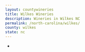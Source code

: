 ```yaml
---
layout: countywineries
title: Wilkes Wineries
description: Wineries in Wilkes NC
permalink: /north-carolina/wilkes/
county: wilkes
state: nc
---
```

-

